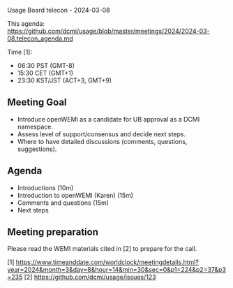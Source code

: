 Usage Board telecon - 2024-03-08

This agenda: https://github.com/dcmi/usage/blob/master/meetings/2024/2024-03-08.telecon_agenda.md

Time [1]:
- 06:30 PST (GMT-8)
- 15:30 CET (GMT+1)
- 23:30 KST/JST (ACT+3, GMT+9)

## Meeting Goal
* Introduce openWEMI as a candidate for UB approval as a DCMI namespace.
* Assess level of support/consensus and decide next steps.
* Where to have detailed discussions (comments, questions, suggestions).

## Agenda
* Introductions (10m)
* Introduction to openWEMI (Karen) (15m)
* Comments and questions (15m)
* Next steps

## Meeting preparation

Please read the WEMI materials cited in [2] to prepare for the call.

[1] https://www.timeanddate.com/worldclock/meetingdetails.html?year=2024&month=3&day=8&hour=14&min=30&sec=0&p1=224&p2=37&p3=235
[2] https://github.com/dcmi/usage/issues/123 
